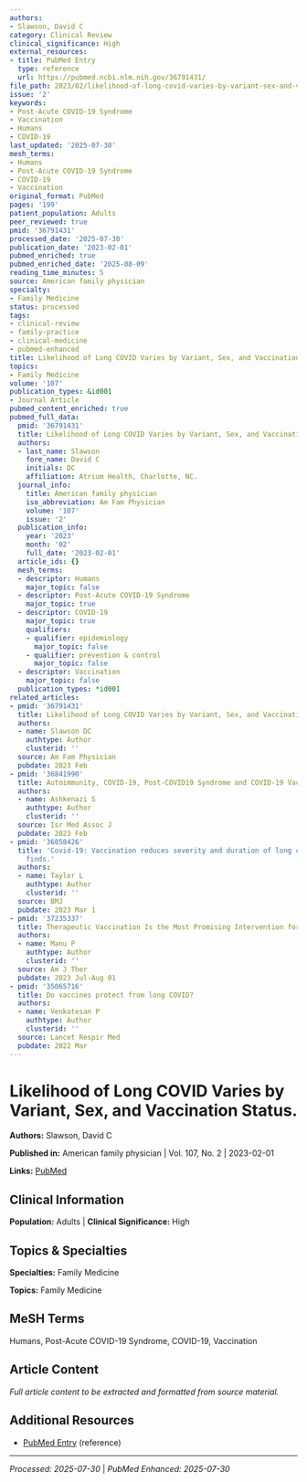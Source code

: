 ```yaml
---
authors:
- Slawson, David C
category: Clinical Review
clinical_significance: High
external_resources:
- title: PubMed Entry
  type: reference
  url: https://pubmed.ncbi.nlm.nih.gov/36791431/
file_path: 2023/02/likelihood-of-long-covid-varies-by-variant-sex-and-vaccinati.md
issue: '2'
keywords:
- Post-Acute COVID-19 Syndrome
- Vaccination
- Humans
- COVID-19
last_updated: '2025-07-30'
mesh_terms:
- Humans
- Post-Acute COVID-19 Syndrome
- COVID-19
- Vaccination
original_format: PubMed
pages: '199'
patient_population: Adults
peer_reviewed: true
pmid: '36791431'
processed_date: '2025-07-30'
publication_date: '2023-02-01'
pubmed_enriched: true
pubmed_enriched_date: '2025-08-09'
reading_time_minutes: 5
source: American family physician
specialty:
- Family Medicine
status: processed
tags:
- clinical-review
- family-practice
- clinical-medicine
- pubmed-enhanced
title: Likelihood of Long COVID Varies by Variant, Sex, and Vaccination Status.
topics:
- Family Medicine
volume: '107'
publication_types: &id001
- Journal Article
pubmed_content_enriched: true
pubmed_full_data:
  pmid: '36791431'
  title: Likelihood of Long COVID Varies by Variant, Sex, and Vaccination Status.
  authors:
  - last_name: Slawson
    fore_name: David C
    initials: DC
    affiliation: Atrium Health, Charlotte, NC.
  journal_info:
    title: American family physician
    iso_abbreviation: Am Fam Physician
    volume: '107'
    issue: '2'
  publication_info:
    year: '2023'
    month: '02'
    full_date: '2023-02-01'
  article_ids: {}
  mesh_terms:
  - descriptor: Humans
    major_topic: false
  - descriptor: Post-Acute COVID-19 Syndrome
    major_topic: true
  - descriptor: COVID-19
    major_topic: true
    qualifiers:
    - qualifier: epidemiology
      major_topic: false
    - qualifier: prevention & control
      major_topic: false
  - descriptor: Vaccination
    major_topic: false
  publication_types: *id001
related_articles:
- pmid: '36791431'
  title: Likelihood of Long COVID Varies by Variant, Sex, and Vaccination Status.
  authors:
  - name: Slawson DC
    authtype: Author
    clusterid: ''
  source: Am Fam Physician
  pubdate: 2023 Feb
- pmid: '36841990'
  title: Autoimmunity, COVID-19, Post-COVID19 Syndrome and COVID-19 Vaccination.
  authors:
  - name: Ashkenazi S
    authtype: Author
    clusterid: ''
  source: Isr Med Assoc J
  pubdate: 2023 Feb
- pmid: '36858426'
  title: 'Covid-19: Vaccination reduces severity and duration of long covid, study
    finds.'
  authors:
  - name: Taylor L
    authtype: Author
    clusterid: ''
  source: BMJ
  pubdate: 2023 Mar 1
- pmid: '37235337'
  title: Therapeutic Vaccination Is the Most Promising Intervention for Long COVID.
  authors:
  - name: Manu P
    authtype: Author
    clusterid: ''
  source: Am J Ther
  pubdate: 2023 Jul-Aug 01
- pmid: '35065716'
  title: Do vaccines protect from long COVID?
  authors:
  - name: Venkatesan P
    authtype: Author
    clusterid: ''
  source: Lancet Respir Med
  pubdate: 2022 Mar
---
```


# Likelihood of Long COVID Varies by Variant, Sex, and Vaccination Status.

**Authors:** Slawson, David C

**Published in:** American family physician | Vol. 107, No. 2 | 2023-02-01

**Links:** [PubMed](https://pubmed.ncbi.nlm.nih.gov/36791431/)

## Clinical Information

**Population:** Adults | **Clinical Significance:** High

## Topics & Specialties

**Specialties:** Family Medicine

**Topics:** Family Medicine

## MeSH Terms

Humans, Post-Acute COVID-19 Syndrome, COVID-19, Vaccination

## Article Content

*Full article content to be extracted and formatted from source material.*

## Additional Resources

- [PubMed Entry](https://pubmed.ncbi.nlm.nih.gov/36791431/) (reference)

---

*Processed: 2025-07-30* | *PubMed Enhanced: 2025-07-30*
